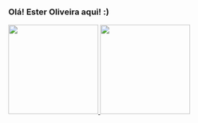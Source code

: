 ### Olá! Ester Oliveira aqui! :)
<div>
  <a href="https://github.com/esteroliver">
  <img height="180em" src="https://github-readme-stats.vercel.app/api?username=esteroliver&show_icons=true&theme=dracula&include_all_commits=true&count_private=true"/>
  <img height="180em" src="https://github-readme-stats.vercel.app/api/top-langs/?username=esteroliver&layout=compact&langs_count=7&theme=dracula"/>
</div>


